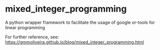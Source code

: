 # mixed_integer_programming
A python wrapper framework to facilitate the usage of google or-tools for linear programming

For further reference, see:
https://gmmoliveira.github.io/blog/mixed_integer_programming.html
